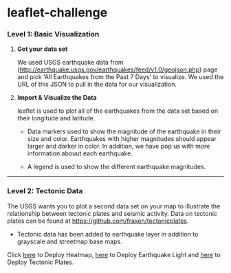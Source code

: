 # leaflet-challenge

### Level 1: Basic Visualization

1. **Get your data set**

   We used USGS earthquake data from (http://earthquake.usgs.gov/earthquakes/feed/v1.0/geojson.php) page and pick 'All Earthquakes from the Past 7 Days' to visualize. We used the URL of this JSON to pull in the data for our visualization.

2. **Import & Visualize the Data**

   leaflet is used to plot all of the earthquakes from the data set based on their longitude and latitude. 

   * Data markers used to show the magnitude of the earthquake in their size and color. Earthquakes with higher magnitudes should appear larger and darker in color. In addition, we have pop us with more information abouut each earthquake. 

   * A legend is used to show the different earthquake magnitudes.

- - -

### Level 2: Tectonic Data

The USGS wants you to plot a second data set on your map to illustrate the relationship between tectonic plates and seismic activity. Data on tectonic plates can be found at <https://github.com/fraxen/tectonicplates>.

* Tectonic data has been added to earthquake layer in addition to grayscale and streetmap base maps. 

Click [here](https://maryamlaine.github.io/leaflet-challenge/Heatmap/index.html) to Deploy Heatmap, 
[here](https://maryamlaine.github.io/leaflet-challenge/Leaflet-Step-1/index.html) to Deploy Earthquake Light and 
[here](https://maryamlaine.github.io/leaflet-challenge/Leaflet-Step-2/index.html) to Deploy Tectonic Plates.
